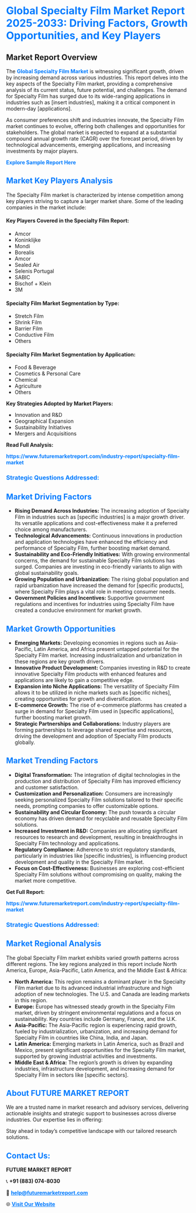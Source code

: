 <h1 style="color: #007BFF;">Global Specialty Film Market Report 2025-2033: Driving Factors, Growth Opportunities, and Key Players</h1>

<section id="overview">
<h2>Market Report Overview</h2>
<p>The <a href="https://www.futuremarketreport.com/industry-report/specialty-film-market" style="color: #007BFF; text-decoration: none;"><strong>Global Specialty Film Market</strong></a> is witnessing significant growth, driven by increasing demand across various industries. This report delves into the key aspects of the Specialty Film market, providing a comprehensive analysis of its current status, future potential, and challenges. The demand for Specialty Film has surged due to its wide-ranging applications in industries such as [insert industries], making it a critical component in modern-day [applications].</p>
<p>As consumer preferences shift and industries innovate, the Specialty Film market continues to evolve, offering both challenges and opportunities for stakeholders. The global market is expected to expand at a substantial compound annual growth rate (CAGR) over the forecast period, driven by technological advancements, emerging applications, and increasing investments by major players.</p>
</section>

<section id="overview">
<p><a href="https://www.futuremarketreport.com/request-sample/reportId=50692" style="color: #007BFF; text-decoration: none;"><strong>Explore Sample Report Here</strong></a></p>
</section>

<section id="key-players">
<h2 style="color: #007BFF;">Market Key Players Analysis</h2>
<p>The Specialty Film market is characterized by intense competition among key players striving to capture a larger market share. Some of the leading companies in the market include:</p>
<h4>Key Players Covered in the Specialty Film Report:</h4>
<ul><li>Amcor</li><li>Koninklijke</li><li>Mondi</li><li>Borealis</li><li>Amcor</li><li>Sealed Air</li><li>Selenis Portugal</li><li>SABIC</li><li>Bischof + Klein</li><li>3M</li></ul>
<h4>Specialty Film Market Segmentation by Type:</h4>
<ul><li>Stretch Film</li><li>Shrink Film</li><li>Barrier Film</li><li>Conductive Film</li><li>Others</li></ul>

<h4>Specialty Film Market Segmentation by Application:</h4>
<ul><li>Food &amp; Beverage</li><li>Cosmetics &amp; Personal Care</li><li>Chemical</li><li>Agriculture</li><li>Others</li></ul>
<p><strong>Key Strategies Adopted by Market Players:</strong></p>
<ul>
<li>Innovation and R&D</li>
<li>Geographical Expansion</li>
<li>Sustainability Initiatives</li>
<li>Mergers and Acquisitions</li>
</ul>
</section>

<section>
<p><strong>Read Full Analysis: </strong></p><a href="https://www.futuremarketreport.com/industry-report/specialty-film-market" style="color: #007BFF; text-decoration: none;"><strong>https://www.futuremarketreport.com/industry-report/specialty-film-market</strong></a>
<h3 style="color: #007BFF;">Strategic Questions Addressed:</h3>
</section>

<section id="driving-factors">
<h2 style="color: #007BFF;">Market Driving Factors</h2>
<ul>
<li><strong>Rising Demand Across Industries:</strong> The increasing adoption of Specialty Film in industries such as [specific industries] is a major growth driver. Its versatile applications and cost-effectiveness make it a preferred choice among manufacturers.</li>
<li><strong>Technological Advancements:</strong> Continuous innovations in production and application technologies have enhanced the efficiency and performance of Specialty Film, further boosting market demand.</li>
<li><strong>Sustainability and Eco-Friendly Initiatives:</strong> With growing environmental concerns, the demand for sustainable Specialty Film solutions has surged. Companies are investing in eco-friendly variants to align with global sustainability goals.</li>
<li><strong>Growing Population and Urbanization:</strong> The rising global population and rapid urbanization have increased the demand for [specific products], where Specialty Film plays a vital role in meeting consumer needs.</li>
<li><strong>Government Policies and Incentives:</strong> Supportive government regulations and incentives for industries using Specialty Film have created a conducive environment for market growth.</li>
</ul>
</section>

<section id="growth-opportunities">
<h2 style="color: #007BFF;">Market Growth Opportunities</h2>
<ul>
<li><strong>Emerging Markets:</strong> Developing economies in regions such as Asia-Pacific, Latin America, and Africa present untapped potential for the Specialty Film market. Increasing industrialization and urbanization in these regions are key growth drivers.</li>
<li><strong>Innovative Product Development:</strong> Companies investing in R&D to create innovative Specialty Film products with enhanced features and applications are likely to gain a competitive edge.</li>
<li><strong>Expansion into Niche Applications:</strong> The versatility of Specialty Film allows it to be utilized in niche markets such as [specific niches], creating opportunities for growth and diversification.</li>
<li><strong>E-commerce Growth:</strong> The rise of e-commerce platforms has created a surge in demand for Specialty Film used in [specific applications], further boosting market growth.</li>
<li><strong>Strategic Partnerships and Collaborations:</strong> Industry players are forming partnerships to leverage shared expertise and resources, driving the development and adoption of Specialty Film products globally.</li>
</ul>
</section>

<section id="trending-factors">
<h2 style="color: #007BFF;">Market Trending Factors</h2>
<ul>
<li><strong>Digital Transformation:</strong> The integration of digital technologies in the production and distribution of Specialty Film has improved efficiency and customer satisfaction.</li>
<li><strong>Customization and Personalization:</strong> Consumers are increasingly seeking personalized Specialty Film solutions tailored to their specific needs, prompting companies to offer customizable options.</li>
<li><strong>Sustainability and Circular Economy:</strong> The push towards a circular economy has driven demand for recyclable and reusable Specialty Film solutions.</li>
<li><strong>Increased Investment in R&D:</strong> Companies are allocating significant resources to research and development, resulting in breakthroughs in Specialty Film technology and applications.</li>
<li><strong>Regulatory Compliance:</strong> Adherence to strict regulatory standards, particularly in industries like [specific industries], is influencing product development and quality in the Specialty Film market.</li>
<li><strong>Focus on Cost-Effectiveness:</strong> Businesses are exploring cost-efficient Specialty Film solutions without compromising on quality, making the market more competitive.</li>
</ul>
</section>

<section>
<p><strong>Get Full Report: </strong></p><a href="https://www.futuremarketreport.com/industry-report/specialty-film-market" style="color: #007BFF; text-decoration: none;"><strong>https://www.futuremarketreport.com/industry-report/specialty-film-market</strong></a>
<h3 style="color: #007BFF;">Strategic Questions Addressed:</h3>
</section>


<section id="regional-analysis">
<h2 style="color: #007BFF;">Market Regional Analysis</h2>
<p>The global Specialty Film market exhibits varied growth patterns across different regions. The key regions analyzed in this report include North America, Europe, Asia-Pacific, Latin America, and the Middle East & Africa:</p>
<ul>
<li><strong>North America:</strong> This region remains a dominant player in the Specialty Film market due to its advanced industrial infrastructure and high adoption of new technologies. The U.S. and Canada are leading markets in this region.</li>
<li><strong>Europe:</strong> Europe has witnessed steady growth in the Specialty Film market, driven by stringent environmental regulations and a focus on sustainability. Key countries include Germany, France, and the U.K.</li>
<li><strong>Asia-Pacific:</strong> The Asia-Pacific region is experiencing rapid growth, fueled by industrialization, urbanization, and increasing demand for Specialty Film in countries like China, India, and Japan.</li>
<li><strong>Latin America:</strong> Emerging markets in Latin America, such as Brazil and Mexico, present significant opportunities for the Specialty Film market, supported by growing industrial activities and investments.</li>
<li><strong>Middle East & Africa:</strong> The region’s growth is driven by expanding industries, infrastructure development, and increasing demand for Specialty Film in sectors like [specific sectors].</li>
</ul>
</section>

<footer>
<h2 style="color: #007BFF;">About FUTURE MARKET REPORT</h2>
<p>We are a trusted name in market research and advisory services, delivering actionable insights and strategic support to businesses across diverse industries. Our expertise lies in offering:</p>

<p>Stay ahead in today’s competitive landscape with our tailored research solutions.</p>

<h2 style="color: #007BFF;">Contact Us:</h2>
<p><strong>FUTURE MARKET REPORT</strong></p>
<p>📞 <strong>+91 (883) 074-8030</strong></p>
<p>📧 <strong><a href="mailto:help@futuremarketreport.com" style="color: #007BFF;">help@futuremarketreport.com</a></strong></p>
<p>🌐 <strong><a href="https://www.futuremarketreport.com/" style="color: #007BFF;">Visit Our Website</a></strong></p>
</footer>